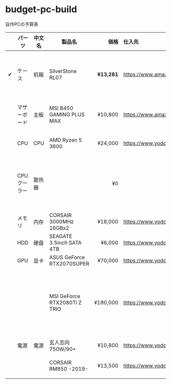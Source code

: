 # budget-pc-build
自作PCの予算表

|  | パーツ | 中文名 | 製品名 | 価格 | 仕入先 | 備考 |
| --- | --- | --- | --- | ---: | :--- | --- |
| &#x2714; | ケース | 机箱 | SilverStone RL07 | **&yen;13,281** | https://www.amazon.co.jp/gp/product/B077TXNT8L/ | ミドルタワー。黒と赤でかっこいい |
|  | マザーボード | 主板 | MSI B450 GAMING PLUS MAX | &yen;10,800 | https://www.amazon.co.jp/dp/B07W8WKV67/ | ヨドバシは在庫切れ... |
|  | CPU | CPU | AMD Ryzen 5 3600 | &yen;24,000 | https://www.yodobashi.com/product/100000001004635375/ | 6コアあれば十分 |
|  | CPUクーラー | 散热器 |  | &yen;0 |  | とりあえずは純正の使ってたらええんちゃう？ |
|  | メモリ | 内存 | CORSAIR 3000MHz 16GBx2 | &yen;18,000 | https://www.yodobashi.com/product/100000001003821892/ |  |
|  | HDD | 硬盘 | SEAGATE 3.5inch SATA 4TB | &yen;8,000 | https://www.yodobashi.com/product/100000001003675239/ |  |
|  | GPU | 显卡 | ASUS GeForce RTX2070SUPER | &yen;70,000 | https://www.yodobashi.com/product/100000001004918245/ |  |
|  |  |  | MSI GeForce RTX2080Ti Z TRIO | &yen;180,000 | https://www.yodobashi.com/product/100000001005590984/ | 欲を言えば2080Tiが欲しい！ → 本当に買ってしまいそう... |
|  | 電源 | 電源 | 玄人志向 750W/90+ | &yen;10,800 | https://www.yodobashi.com/product/100000001003752199/ |  |
|  |  |  | CORSAIR RM850 -2019- | &yen;13,500 | https://www.yodobashi.com/product/100000001004485887/ | コルセアかっこいい |
